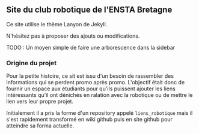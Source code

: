 ## Site du club robotique de l'ENSTA Bretagne

Ce site utilise le thème Lanyon de Jekyll. 

N'hésitez pas à proposer des ajouts ou modifications.

TODO : Un moyen simple de faire une arborescence dans la sidebar

### Origine du projet
Pour la petite histoire, ce sit est issu d'un besoin de rassembler des informations qui se perdent promo après promo. L'objectif était donc de fournir un espace aux étudiants pour qu'ils puissent ajouter les liens intéressants qu'il ont dénichés en ralation avec la robotique ou de mettre le lien vers leur propre projet.

Initialement il a pris la forme d'un repository appelé `liens_robotique` mais il s'est rapidement transformé en wiki github puis en site github pour atteindre sa forma actuelle.
